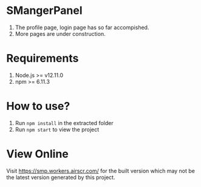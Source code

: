 # SMangerPanel
1. The profile page, login page has so far accompished.
2. More pages are under construction.

# Requirements
1. Node.js >= v12.11.0
2. npm >= 6.11.3

# How to use?
1. Run `npm install` in the extracted folder
2. Run `npm start` to view the project

# View Online
Visit https://smp.workers.airscr.com/ for the built version which may not be the latest version generated by this project.
